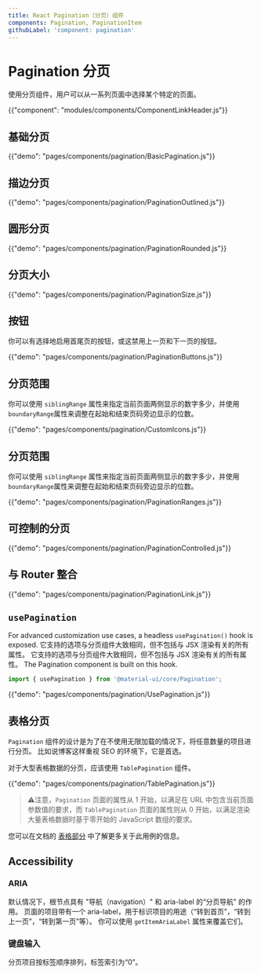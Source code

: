 ```yaml
---
title: React Pagination（分页）组件
components: Pagination, PaginationItem
githubLabel: 'component: pagination'
---
```


# Pagination 分页

<p class="description">使用分页组件，用户可以从一系列页面中选择某个特定的页面。</p>

{{"component": "modules/components/ComponentLinkHeader.js"}}

## 基础分页

{{"demo": "pages/components/pagination/BasicPagination.js"}}

## 描边分页

{{"demo": "pages/components/pagination/PaginationOutlined.js"}}

## 圆形分页

{{"demo": "pages/components/pagination/PaginationRounded.js"}}

## 分页大小

{{"demo": "pages/components/pagination/PaginationSize.js"}}

## 按钮

你可以有选择地启用首尾页的按钮，或这禁用上一页和下一页的按钮。

{{"demo": "pages/components/pagination/PaginationButtons.js"}}

## 分页范围

你可以使用 `siblingRange` 属性来指定当前页面两侧显示的数字多少，并使用`boundaryRange`属性来调整在起始和结束页码旁边显示的位数。

{{"demo": "pages/components/pagination/CustomIcons.js"}}

## 分页范围

你可以使用 `siblingRange` 属性来指定当前页面两侧显示的数字多少，并使用`boundaryRange`属性来调整在起始和结束页码旁边显示的位数。

{{"demo": "pages/components/pagination/PaginationRanges.js"}}

## 可控制的分页

{{"demo": "pages/components/pagination/PaginationControlled.js"}}

## 与 Router 整合

{{"demo": "pages/components/pagination/PaginationLink.js"}}

## `usePagination`

For advanced customization use cases, a headless `usePagination()` hook is exposed. 它支持的选项与分页组件大致相同，但不包括与 JSX 渲染有关的所有属性。 它支持的选项与分页组件大致相同，但不包括与 JSX 渲染有关的所有属性。 The Pagination component is built on this hook.

```jsx
import { usePagination } from '@material-ui/core/Pagination';
```

{{"demo": "pages/components/pagination/UsePagination.js"}}

## 表格分页

`Pagination` 组件的设计是为了在不使用无限加载的情况下，将任意数量的项目进行分页。 比如说博客这样重视 SEO 的环境下，它是首选。

对于大型表格数据的分页，应该使用 `TablePagination` 组件。

{{"demo": "pages/components/pagination/TablePagination.js"}}

> ⚠️注意，`Pagination` 页面的属性从 1 开始，以满足在 URL 中包含当前页面参数值的要求，而 `TablePagination` 页面的属性则从 0 开始，以满足渲染大量表格数据时基于零开始的 JavaScript 数组的要求。

您可以在文档的 [表格部分](/components/tables/#custom-pagination-options) 中了解更多关于此用例的信息。

## Accessibility

### ARIA

默认情况下，根节点具有 "导航（navigation）" 和 aria-label 的“分页导航” 的作用。 页面的项目带有一个 aria-label，用于标识项目的用途（“转到首页”，“转到上一页”，“转到第一页”等）。 你可以使用 `getItemAriaLabel` 属性来覆盖它们。

### 键盘输入

分页项目按标签顺序排列，标签索引为“0”。
